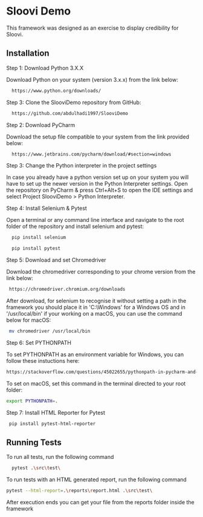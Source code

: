 
# Sloovi Demo

This framework was designed as an exercise to display credibility for Sloovi.


## Installation

Step 1: Download Python 3.X.X

Download Python on your system (version 3.x.x) from the link below:

```bash
  https://www.python.org/downloads/
```

Step 3: Clone the SlooviDemo repository from GitHub:

```bash
  https://github.com/abdulhadi1997/SlooviDemo
```

Step 2: Download PyCharm

Download the setup file compatible to your system from the link provided below:

```bash
  https://www.jetbrains.com/pycharm/download/#section=windows
```

Step 3: Change the Python interpreter in the project settings

In case you already have a python version set up on your system you will have to set up the newer version in the Python Interpreter settings. 
Open the repository on PyCharm & press Ctrl+Alt+S to open the IDE settings and select Project SlooviDemo > Python Interpreter.

Step 4: Install Selenium & Pytest

Open a terminal or any command line interface and navigate to the root folder of the repository and install selenium and pytest:

```bash
  pip install selenium
```

```bash
  pip install pytest
```

Step 5: Download and set Chromedriver

Download the chromedriver corresponding to your chrome version from the link below:

 ```bash
  https://chromedriver.chromium.org/downloads
```

After download, for selenium to recognise it without setting a path in the framework you should place it in 'C:\Windows' for a Windows OS and in '/usr/local/bin' if your working on a macOS, you can use the command below for macOS:

 ```bash
  mv chromedriver /usr/local/bin
```

Step 6: Set PYTHONPATH

To set PYTHONPATH as an environment variable for Windows, you can follow these instuctions here:

```bash
https://stackoverflow.com/questions/45022655/pythonpath-in-pycharm-and-windows-10-command-line
```

To set on macOS, set this command in the terminal directed to your root folder:

```bash
export PYTHONPATH=.
```

Step 7: Install HTML Reporter for Pytest

 ```bash
  pip install pytest-html-reporter
```
## Running Tests

To run all tests, run the following command

```bash
  pytest .\src\test\
```

To run tests with an HTML generated report, run the following command

```bash
pytest --html-report=.\reports\report.html .\src\test\
```

After execution ends you can get your file from the reports folder inside the framework
